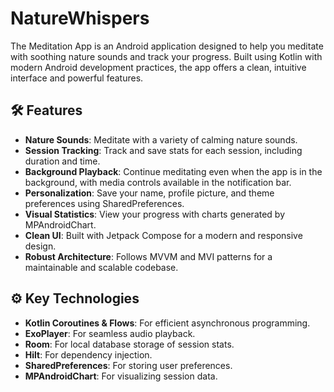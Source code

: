 # NatureWhispers

The Meditation App is an Android application designed to help you meditate with soothing nature sounds and track your progress. Built using Kotlin with modern Android development practices, the app offers a clean, intuitive interface and powerful features.

## 🛠 Features

- **Nature Sounds**: Meditate with a variety of calming nature sounds.
- **Session Tracking**: Track and save stats for each session, including duration and time.
- **Background Playback**: Continue meditating even when the app is in the background, with media controls available in the notification bar.
- **Personalization**: Save your name, profile picture, and theme preferences using SharedPreferences.
- **Visual Statistics**: View your progress with charts generated by MPAndroidChart.
- **Clean UI**: Built with Jetpack Compose for a modern and responsive design.
- **Robust Architecture**: Follows MVVM and MVI patterns for a maintainable and scalable codebase.

## ⚙️ Key Technologies

- **Kotlin Coroutines & Flows**: For efficient asynchronous programming.
- **ExoPlayer**: For seamless audio playback.
- **Room**: For local database storage of session stats.
- **Hilt**: For dependency injection.
- **SharedPreferences**: For storing user preferences.
- **MPAndroidChart**: For visualizing session data.
